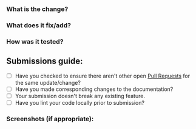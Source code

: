 ### What is the change?


### What does it fix/add?


### How was it tested?


## Submissions guide:
- [ ] Have you checked to ensure there aren't other open [Pull Requests](https://github.com/dheerajkotwani/NewsUp/pulls) for the same update/change?
- [ ] Have you made corresponding changes to the documentation?
- [ ] Your submission doesn't break any existing feature.
- [ ] Have you lint your code locally prior to submission?

### Screenshots (if appropriate):
